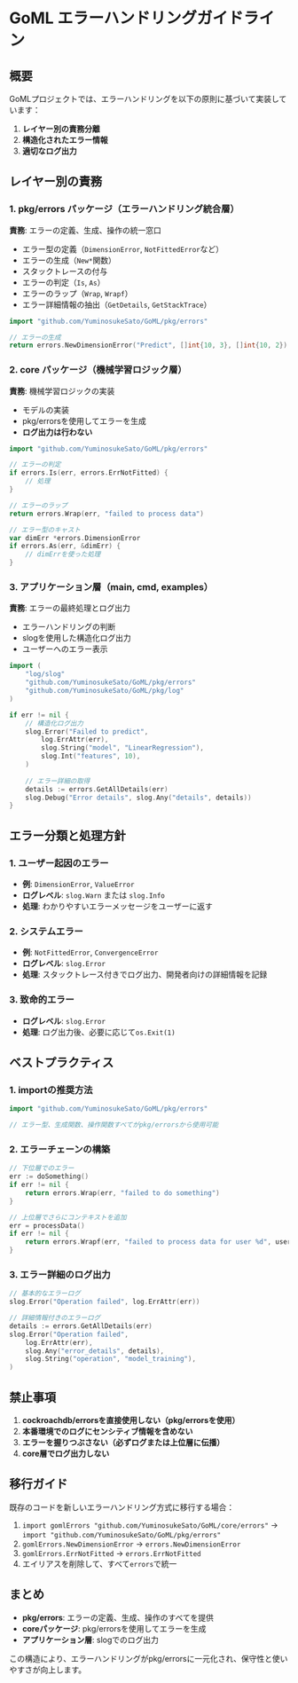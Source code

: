 # GoML エラーハンドリングガイドライン

## 概要

GoMLプロジェクトでは、エラーハンドリングを以下の原則に基づいて実装しています：

1. **レイヤー別の責務分離**
2. **構造化されたエラー情報**
3. **適切なログ出力**

## レイヤー別の責務

### 1. pkg/errors パッケージ（エラーハンドリング統合層）

**責務**: エラーの定義、生成、操作の統一窓口

- エラー型の定義（`DimensionError`, `NotFittedError`など）
- エラーの生成（`New*`関数）
- スタックトレースの付与
- エラーの判定（`Is`, `As`）
- エラーのラップ（`Wrap`, `Wrapf`）
- エラー詳細情報の抽出（`GetDetails`, `GetStackTrace`）

```go
import "github.com/YuminosukeSato/GoML/pkg/errors"

// エラーの生成
return errors.NewDimensionError("Predict", []int{10, 3}, []int{10, 2})
```

### 2. core パッケージ（機械学習ロジック層）

**責務**: 機械学習ロジックの実装

- モデルの実装
- pkg/errorsを使用してエラーを生成
- **ログ出力は行わない**

```go
import "github.com/YuminosukeSato/GoML/pkg/errors"

// エラーの判定
if errors.Is(err, errors.ErrNotFitted) {
    // 処理
}

// エラーのラップ
return errors.Wrap(err, "failed to process data")

// エラー型のキャスト
var dimErr *errors.DimensionError
if errors.As(err, &dimErr) {
    // dimErrを使った処理
}
```

### 3. アプリケーション層（main, cmd, examples）

**責務**: エラーの最終処理とログ出力

- エラーハンドリングの判断
- slogを使用した構造化ログ出力
- ユーザーへのエラー表示

```go
import (
    "log/slog"
    "github.com/YuminosukeSato/GoML/pkg/errors"
    "github.com/YuminosukeSato/GoML/pkg/log"
)

if err != nil {
    // 構造化ログ出力
    slog.Error("Failed to predict", 
        log.ErrAttr(err),
        slog.String("model", "LinearRegression"),
        slog.Int("features", 10),
    )
    
    // エラー詳細の取得
    details := errors.GetAllDetails(err)
    slog.Debug("Error details", slog.Any("details", details))
}
```

## エラー分類と処理方針

### 1. ユーザー起因のエラー

- **例**: `DimensionError`, `ValueError`
- **ログレベル**: `slog.Warn` または `slog.Info`
- **処理**: わかりやすいエラーメッセージをユーザーに返す

### 2. システムエラー

- **例**: `NotFittedError`, `ConvergenceError`
- **ログレベル**: `slog.Error`
- **処理**: スタックトレース付きでログ出力、開発者向けの詳細情報を記録

### 3. 致命的エラー

- **ログレベル**: `slog.Error`
- **処理**: ログ出力後、必要に応じて`os.Exit(1)`

## ベストプラクティス

### 1. importの推奨方法

```go
import "github.com/YuminosukeSato/GoML/pkg/errors"

// エラー型、生成関数、操作関数すべてがpkg/errorsから使用可能
```

### 2. エラーチェーンの構築

```go
// 下位層でのエラー
err := doSomething()
if err != nil {
    return errors.Wrap(err, "failed to do something")
}

// 上位層でさらにコンテキストを追加
err = processData()
if err != nil {
    return errors.Wrapf(err, "failed to process data for user %d", userID)
}
```

### 3. エラー詳細のログ出力

```go
// 基本的なエラーログ
slog.Error("Operation failed", log.ErrAttr(err))

// 詳細情報付きのエラーログ
details := errors.GetAllDetails(err)
slog.Error("Operation failed",
    log.ErrAttr(err),
    slog.Any("error_details", details),
    slog.String("operation", "model_training"),
)
```

## 禁止事項

1. **cockroachdb/errorsを直接使用しない（pkg/errorsを使用）**
2. **本番環境でのログにセンシティブ情報を含めない**
3. **エラーを握りつぶさない（必ずログまたは上位層に伝播）**
4. **core層でログ出力しない**

## 移行ガイド

既存のコードを新しいエラーハンドリング方式に移行する場合：

1. `import gomlErrors "github.com/YuminosukeSato/GoML/core/errors"` → `import "github.com/YuminosukeSato/GoML/pkg/errors"`
2. `gomlErrors.NewDimensionError` → `errors.NewDimensionError`
3. `gomlErrors.ErrNotFitted` → `errors.ErrNotFitted`
4. エイリアスを削除して、すべて`errors`で統一

## まとめ

- **pkg/errors**: エラーの定義、生成、操作のすべてを提供
- **coreパッケージ**: pkg/errorsを使用してエラーを生成
- **アプリケーション層**: slogでのログ出力

この構造により、エラーハンドリングがpkg/errorsに一元化され、保守性と使いやすさが向上します。